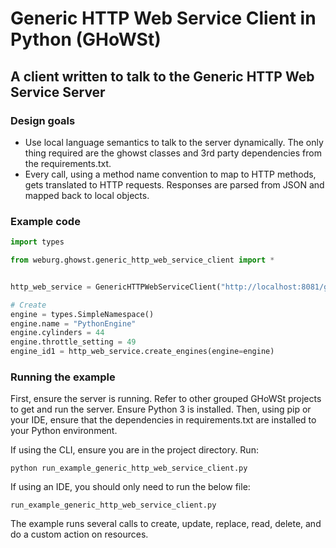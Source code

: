 # Generic HTTP Web Service Client in Python (GHoWSt)

## A client written to talk to the Generic HTTP Web Service Server

### Design goals

- Use local language semantics to talk to the server dynamically. The only thing
  required are the ghowst classes and 3rd party dependencies from the
  requirements.txt.
- Every call, using a method name convention to map to HTTP methods, gets
  translated to HTTP requests. Responses are parsed from JSON and mapped back to
  local objects.

### Example code

```python
import types

from weburg.ghowst.generic_http_web_service_client import *


http_web_service = GenericHTTPWebServiceClient("http://localhost:8081/generichttpws")

# Create
engine = types.SimpleNamespace()
engine.name = "PythonEngine"
engine.cylinders = 44
engine.throttle_setting = 49
engine_id1 = http_web_service.create_engines(engine=engine)
```

### Running the example

First, ensure the server is running. Refer to other grouped GHoWSt projects to
get and run the server. Ensure Python 3 is installed. Then, using pip or your
IDE, ensure that the dependencies in requirements.txt are installed to your
Python environment.

If using the CLI, ensure you are in the project directory. Run:

`python run_example_generic_http_web_service_client.py`

If using an IDE, you should only need to run the below file:

`run_example_generic_http_web_service_client.py`

The example runs several calls to create, update, replace, read, delete, and do
a custom action on resources.
